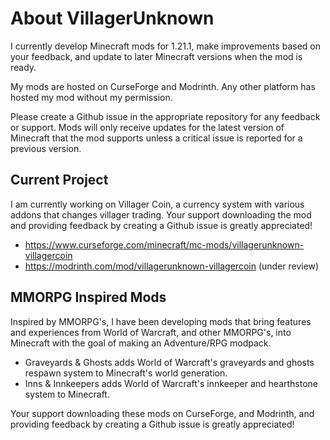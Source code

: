 # About VillagerUnknown

I currently develop Minecraft mods for 1.21.1, make improvements based on your feedback, and update to later Minecraft versions when the mod is ready.

My mods are hosted on CurseForge and Modrinth. Any other platform has hosted my mod without my permission.

Please create a Github issue in the appropriate repository for any feedback or support. Mods will only receive updates for the latest version of Minecraft that the mod supports unless a critical issue is reported for a previous version.



## Current Project

I am currently working on Villager Coin, a currency system with various addons that changes villager trading. Your support downloading the mod and providing feedback by creating a Github issue is greatly appreciated!

- https://www.curseforge.com/minecraft/mc-mods/villagerunknown-villagercoin
- https://modrinth.com/mod/villagerunknown-villagercoin (under review)



## MMORPG Inspired Mods

Inspired by MMORPG's, I have been developing mods that bring features and experiences from World of Warcraft, and other MMORPG's, into Minecraft with the goal of making an Adventure/RPG modpack.

- Graveyards & Ghosts adds World of Warcraft's graveyards and ghosts respawn system to Minecraft's world generation.
- Inns & Innkeepers adds World of Warcraft's innkeeper and hearthstone system to Minecraft.

Your support downloading these mods on CurseForge, and Modrinth, and providing feedback by creating a Github issue is greatly appreciated!


<!---
VillagerUnknown/VillagerUnknown is a ✨ special ✨ repository because its `README.md` (this file) appears on your GitHub profile.
You can click the Preview link to take a look at your changes.
--->
